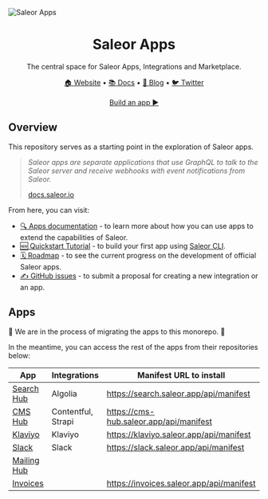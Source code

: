 ![Saleor Apps](https://user-images.githubusercontent.com/44495184/208925145-78c5022c-1a6c-4f2c-8f4f-7500e7afcaf0.png)

<div align="center">
  <h1>Saleor Apps</h1>
</div>

<div align="center">
  <p>The central space for Saleor Apps, Integrations and Marketplace.
</div>

<div align="center">
  <a href="https://saleor.io/">🏠 Website</a>
  <span> • </span>
  <a href="https://docs.saleor.io/docs/3.x/developer/extending/apps/key-concepts">📚 Docs</a>
  <span> • </span>
  <a href="https://saleor.io/blog/">📰 Blog</a>
  <span> • </span>
  <a href="https://twitter.com/getsaleor">🐦 Twitter</a>
</div>

<br />

<div align="center">
  <a href="https://docs.saleor.io/docs/3.x/developer/extending/apps/quickstart/getting-started">Build an app ▶️</a>
</div>

## Overview

This repository serves as a starting point in the exploration of Saleor apps.

> _Saleor apps are separate applications that use GraphQL to talk to the Saleor server and receive webhooks with event notifications from Saleor._
> 
> [docs.saleor.io](https://docs.saleor.io/docs/3.x/developer/extending/apps/key-concepts)

From here, you can visit:

- [🔍 Apps documentation](https://docs.saleor.io/docs/3.x/developer/extending/apps/key-concepts) - to learn more about how you can use apps to extend the capabilities of Saleor.
- [🆕 Quickstart Tutorial](https://docs.saleor.io/docs/3.x/developer/extending/apps/quickstart/getting-started) - to build your first app using [Saleor CLI](https://docs.saleor.io/docs/3.x/cli).
- [🗓️ Roadmap](https://github.com/orgs/saleor/projects/22/views/1) - to see the current progress on the development of official Saleor apps.
- [✍️ GitHub issues](https://github.com/saleor/apps/discussions/categories/integrations-features) - to submit a proposal for creating a new integration or an app.

## Apps

🚧 We are in the process of migrating the apps to this monorepo. 🚧 

In the meantime, you can access the rest of the apps from their repositories below:

| App                                          | Integrations       | Manifest URL to install                 |
|----------------------------------------------|--------------------|-----------------------------------------|
| [Search Hub](https://github.com/saleor/saleor-app-search)  | Algolia            | https://search.saleor.app/api/manifest  |
| [CMS Hub](https://github.com/saleor/saleor-app-cms-hub) | Contentful, Strapi | https://cms-hub.saleor.app/api/manifest |
| [Klaviyo](https://github.com/saleor/saleor-app-klaviyo) | Klaviyo            | https://klaviyo.saleor.app/api/manifest |
| [Slack](https://github.com/saleor/saleor-app-slack)   | Slack              | https://slack.saleor.app/api/manifest   |
| [Mailing Hub](https://github.com/saleor/saleor-app-mailing) |                    |                                         |
| [Invoices](https://github.com/saleor/saleor-app-invoices) |                    | https://invoices.saleor.app/api/manifest |
